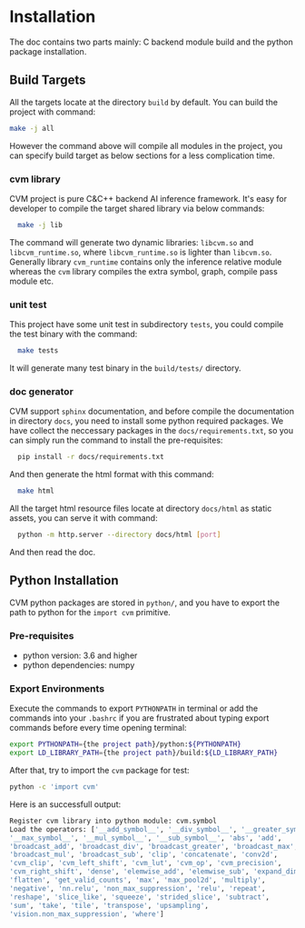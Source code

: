 # Installation

The doc contains two parts mainly: C backend module build and the python package installation.

## Build Targets

All the targets locate at the directory `build` by default. You can build the project with command:

``` bash
make -j all
```

However the command above will compile all modules in the project, you can specify build target as below sections for a less complication time.

### cvm library

CVM project is pure C&C++ backend AI inference framework. It's easy for developer to compile the target shared library via below commands:

``` bash
  make -j lib
```

The command will generate two dynamic libraries: `libcvm.so` and `libcvm_runtime.so`, where `libcvm_runtime.so` is lighter than `libcvm.so`. Generally library `cvm_runtime` contains only the inference relative module whereas the `cvm` library compiles the extra symbol, graph, compile pass module etc.

### unit test

This project have some unit test in subdirectory `tests`, you could compile the test binary with the command:

``` bash
  make tests
```

It will generate many test binary in the `build/tests/` directory.


### doc generator

CVM support `sphinx` documentation, and before compile the documentation in directory `docs`, you need to install some python required packages. We have collect the neccessary packages in the `docs/requirements.txt`, so you can simply run the command to install the pre-requisites:

``` bash
  pip install -r docs/requirements.txt
```

And then generate the html format with this command:

``` bash
  make html
```

All the target html resource files locate at directory `docs/html` as static assets, you can serve it with command:

``` bash
  python -m http.server --directory docs/html [port]
```

And then read the doc.

## Python Installation

CVM python packages are stored in `python/`, and you have to export the path to python for the `import cvm` primitive.

### Pre-requisites

- python version: 3.6 and higher
- python dependencies: numpy

### Export Environments

Execute the commands to export `PYTHONPATH` in terminal or add the commands into your `.bashrc` if you are frustrated about typing export commands before every time opening terminal:

``` bash
export PYTHONPATH={the project path}/python:${PYTHONPATH}
export LD_LIBRARY_PATH={the project path}/build:${LD_LIBRARY_PATH}
```

After that, try to import the `cvm` package for test:

``` bash
python -c 'import cvm'
```

Here is an successfull output:

``` bash
Register cvm library into python module: cvm.symbol
Load the operators: ['__add_symbol__', '__div_symbol__', '__greater_symbol__',
'__max_symbol__', '__mul_symbol__', '__sub_symbol__', 'abs', 'add', 
'broadcast_add', 'broadcast_div', 'broadcast_greater', 'broadcast_max',
'broadcast_mul', 'broadcast_sub', 'clip', 'concatenate', 'conv2d', 
'cvm_clip', 'cvm_left_shift', 'cvm_lut', 'cvm_op', 'cvm_precision', 
'cvm_right_shift', 'dense', 'elemwise_add', 'elemwise_sub', 'expand_dims',
'flatten', 'get_valid_counts', 'max', 'max_pool2d', 'multiply', 
'negative', 'nn.relu', 'non_max_suppression', 'relu', 'repeat', 
'reshape', 'slice_like', 'squeeze', 'strided_slice', 'subtract', 
'sum', 'take', 'tile', 'transpose', 'upsampling',
'vision.non_max_suppression', 'where']
```


